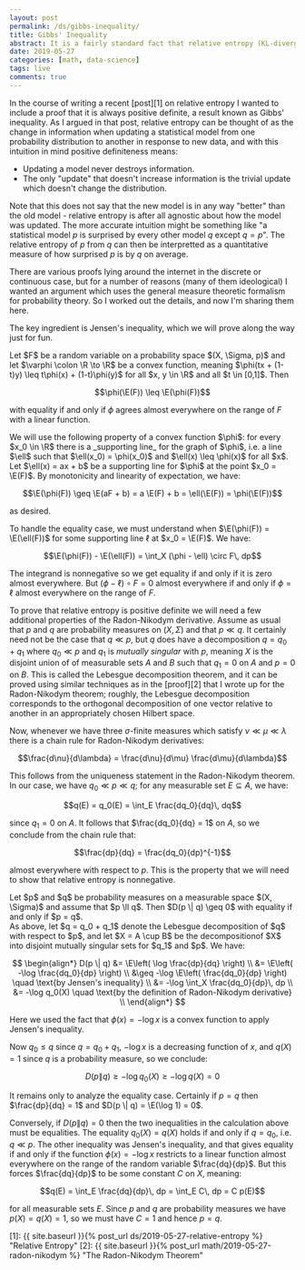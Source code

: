 ```yaml
---
layout: post
permalink: /ds/gibbs-inequality/
title: Gibbs' Inequality
abstract: It is a fairly standard fact that relative entropy (KL-divergence) is positive definite, but I was unsatisfied with the proofs of this fact that I saw when I glanced through the literature.  In this post I will provide a complete proof which works on a general probability space.
date: 2019-05-27
categories: [math, data-science]
tags: live
comments: true
---
```


In the course of writing a recent [post][1] on relative entropy I wanted to include a proof that it is always positive definite, a result known as Gibbs' inequality.
As I argued in that post, relative entropy can be thought of as the change in information when updating a statistical model from one probability distribution to another in response to new data, and with this intuition in mind positive definiteness means:

- Updating a model never destroys information.
- The only "update" that doesn't increase information is the trivial update which doesn't change the distribution.

Note that this does not say that the new model is in any way "better" than the old model - relative entropy is after all agnostic about how the model was updated.
The more accurate intuition might be something like "a statistical model $p$ is surprised by every other model $q$ except $q = p$".
The relative entropy of $p$ from $q$ can then be interpretted as a quantitative measure of how surprised $p$ is by $q$ on average.

There are various proofs lying around the internet in the discrete or continuous case, but for a number of reasons (many of them ideological) I wanted an argument which uses the general measure theoretic formalism for probability theory.
So I worked out the details, and now I'm sharing them here.

The key ingredient is Jensen's inequality, which we will prove along the way just for fun.

<div class="proposition" text="Jensen's Inequality">
Let $F$ be a random variable on a probability space $(X, \Sigma, p)$ and let $\varphi \colon \R \to \R$ be a convex function, meaning $\phi(tx + (1-t)y) \leq t\phi(x) + (1-t)\phi(y)$ for all $x, y \in \R$ and all $t \in [0,1]$.
Then 

$$\phi(\E(F)) \leq \E(\phi(F))$$

with equality if and only if $\phi$ agrees almost everywhere on the range of $F$ with a linear function.
</div>
<div class="proof">
We will use the following property of a convex function $\phi$: for every $x_0 \in \R$ there is a _supporting line_ for the graph of $\phi$, i.e. a line $\ell$ such that $\ell(x_0) = \phi(x_0)$ and $\ell(x) \leq \phi(x)$ for all $x$.
Let $\ell(x) = ax + b$ be a supporting line for $\phi$ at the point $x_0 = \E(F)$.
By monotonicity and linearity of expectation, we have:

$$\E(\phi(F)) \geq \E(aF + b) = a \E(F) + b = \ell(\E(F)) = \phi(\E(F))$$

as desired.

To handle the equality case, we must understand when $\E(\phi(F)) = \E(\ell(F))$ for some supporting line $\ell$ at $x_0 = \E(F)$.
We have:

$$\E(\phi(F)) - \E(\ell(F)) = \int_X (\phi - \ell) \circ F\, dp$$

The integrand is nonnegative so we get equality if and only if it is zero almost everywhere.
But $(\phi - \ell) \circ F = 0$ almost everywhere if and only if $\phi = \ell$ almost everywhere on the range of $F$.

</div>

To prove that relative entropy is positive definite we will need a few additional properties of the Radon-Nikodym derivative.
Assume as usual that $p$ and $q$ are probability measures on $(X, \Sigma)$ and that $p \ll q$.
It certainly need not be the case that $q \ll p$, but $q$ does have a decomposition $q = q_0 + q_1$ where $q_0 \ll p$ and $q_1$ is _mutually singular_ with $p$, meaning $X$ is the disjoint union of of measurable sets $A$ and $B$ such that $q_1 = 0$ on $A$ and $p = 0$ on $B$.
This is called the Lebesgue decomposition theorem, and it can be proved using similar techniques as in the [proof][2] that I wrote up for the Radon-Nikodym theorem; roughly, the Lebesgue decomposition corresponds to the orthogonal decomposition of one vector relative to another in an appropriately chosen Hilbert space.

Now, whenever we have three $\sigma$-finite measures which satisfy $\nu \ll \mu \ll \lambda$ there is a chain rule for Radon-Nikodym derivatives:

$$\frac{d\nu}{d\lambda} = \frac{d\nu}{d\mu} \frac{d\mu}{d\lambda}$$

This follows from the uniqueness statement in the Radon-Nikodym theorem.
In our case, we have $q_0 \ll p \ll q$; for any measurable set $E \subseteq A$, we have:

$$q(E) = q_0(E) = \int_E \frac{dq_0}{dq}\, dq$$

since $q_1 = 0$ on $A$.
It follows that $\frac{dq_0}{dq} = 1$ on $A$, so we conclude from the chain rule that:

$$\frac{dp}{dq} = \frac{dq_0}{dp}^{-1}$$

almost everywhere with respect to $p$.
This is the property that we will need to show that relative entropy is nonnegative.

<div class="proposition" text="Gibb's Inequality">
Let $p$ and $q$ be probability measures on a measurable space $(X, \Sigma)$ and assume that $p \ll q$.
Then $D(p \| q) \geq 0$ with equality if and only if $p = q$.
</div>
<div class="proof">
As above, let $q = q_0 + q_1$ denote the Lebesgue decomposition of $q$ with respect to $p$, and let $X = A \cup B$ be the decompositionof $X$ into disjoint mutually singular sets for $q_1$ and $p$.
We have:

$$
\begin{align*}
   D(p \| q) &= \E\left( \log \frac{dp}{dq} \right) \\
   &= \E\left( -\log \frac{dq_0}{dp} \right) \\
   &\geq -\log \E\left( \frac{dq_0}{dp} \right) \quad \text{by Jensen's inequality} \\
   &= -\log \int_X \frac{dq_0}{dp}\, dp \\
   &= -\log q_0(X) \quad \text{by the definition of Radon-Nikodym derivative} \\
\end{align*}
$$

Here we used the fact that $\phi(x) = -\log x$ is a convex function to apply Jensen's inequality.

Now $q_0 \leq q$ since $q = q_0 + q_1$, $-\log x$ is a decreasing function of $x$, and $q(X) = 1$ since $q$ is a probability measure, so we conclude:

$$D(p \| q) \geq -\log q_0(X) \geq -\log q(X) = 0$$

It remains only to analyze the equality case.
Certainly if $p = q$ then $\frac{dp}{dq} = 1$ and $D(p \| q) = \E(\log 1) = 0$.

Conversely, if $D(p \| q) = 0$ then the two inequalities in the calculation above must be equalities.
The equality $q_0(X) = q(X)$ holds if and only if $q = q_0$, i.e. $q \ll p$.
The other inequality was Jensen's inequality, and that gives equality if and only if the function $\phi(x) = -\log x$ restricts to a linear function almost everywhere on the range of the random variable $\frac{dq}{dp}$.
But this forces $\frac{dq}{dp}$ to be some constant $C$ on $X$, meaning:

$$q(E) = \int_E \frac{dq}{dp}\, dp = \int_E C\, dp = C p(E)$$

for all measurable sets $E$.
Since $p$ and $q$ are probability measures we have $p(X) = q(X) = 1$, so we must have $C = 1$ and hence $p = q$.
</div>

[1]: {{ site.baseurl }}{% post_url ds/2019-05-27-relative-entropy %} "Relative Entropy"
[2]: {{ site.baseurl }}{% post_url math/2019-05-27-radon-nikodym %} "The Radon-Nikodym Theorem"
